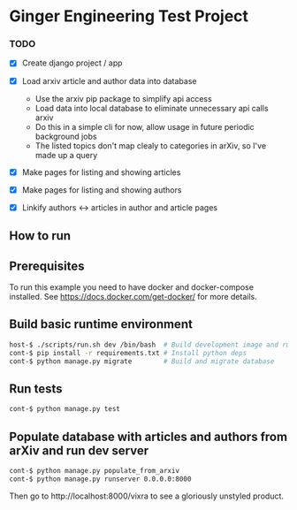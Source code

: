 # Ginger Engineering Test Project

### TODO

 - [x] Create django project / app
 - [x] Load arxiv article and author data into database
   - Use the arxiv pip package to simplify api access
   - Load data into local database to eliminate unnecessary api calls arxiv
   - Do this in a simple cli for now, allow usage in future periodic background jobs
   - The listed topics don't map clealy to categories in arXiv, so I've made up a query
 - [x] Make pages for listing and showing articles
 - [x] Make pages for listing and showing authors
 - [x] Linkify authors <-> articles in author and article pages


## How to run

## Prerequisites

To run this example you need to have docker and docker-compose installed.  See https://docs.docker.com/get-docker/ for more details.

## Build basic runtime environment

``` sh
host-$ ./scripts/run.sh dev /bin/bash  # Build development image and run docker-compose dev environment
cont-$ pip install -r requirements.txt # Install python deps
cont-$ python manage.py migrate        # Build and migrate database
```

## Run tests
``` sh
cont-$ python manage.py test
```

## Populate database with articles and authors from arXiv and run dev server
``` sh
cont-$ python manage.py populate_from_arxiv
cont-$ python manage.py runserver 0.0.0.0:8000
```

Then go to http://localhost:8000/vixra to see a gloriously unstyled product.


